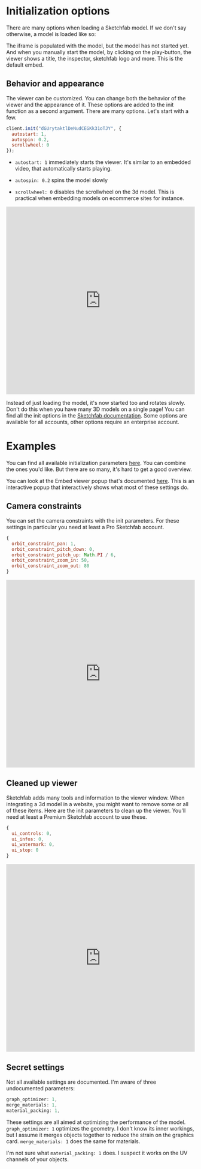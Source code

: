 <script setup>
import ModelLoading from '../components/ModelLoading.vue'
</script>

# Initialization options

There are many options when loading a Sketchfab model. If we don't say otherwise, a model is loaded like so:

<ModelLoading />

The iframe is populated with the model, but the model has not started yet. And when you manually start the model, by clicking on the play-button, the viewer shows a title, the inspector, sketchfab logo and more. This is the default embed.

## Behavior and appearance

The viewer can be customized. You can change both the behavior of the viewer and the appearance of it. These options are added to the init function as a second argument. There are many options. Let's start with a few.

```js
client.init("dGUrytaktlDeNudCEGKk31oTJY", {
  autostart: 1,
  autospin: 0.2,
  scrollwheel: 0
});
```

- `autostart: 1` immediately starts the viewer. It's similar to an embedded video, that automatically starts playing. 

- `autospin: 0.2` spins the model slowly

- `scrollwheel: 0` disables the scrollwheel on the 3d model. This is practical when embedding models on ecommerce sites for instance.

<iframe height="500" style="width: 100%;" scrolling="no" title="Sketchfab Model loading getting started" src="https://codepen.io/klaasnienhuis/embed/MWzOKrr/3a4868323ef37b8f918581ac658b97ef?default-tab=result&editable=true&theme-id=light" frameborder="no" loading="lazy" allowtransparency="true" allowfullscreen="true">
  See the Pen <a href="https://codepen.io/klaasnienhuis/pen/MWzOKrr/3a4868323ef37b8f918581ac658b97ef">
  Sketchfab Model loading getting started</a> by Klaas Nienhuis (<a href="https://codepen.io/klaasnienhuis">@klaasnienhuis</a>)
  on <a href="https://codepen.io">CodePen</a>.
</iframe>

Instead of just loading the model, it's now started too and rotates slowly. Don't do this when you have many 3D models on a single page! You can find all the init options in the [Sketchfab documentation](https://sketchfab.com/developers/viewer/initialization). Some options are available for all accounts, other options require an enterprise account.

# Examples

You can find all available initialization parameters [here](https://sketchfab.com/developers/viewer/initialization). You can combine the ones you'd like. But there are so many, it's hard to get a good overview.

You can look at the Embed viewer popup that's documented [here](https://help.sketchfab.com/hc/en-us/articles/203509907-Embedding-your-3D-models). This is an interactive popup that interactively shows what most of these settings do.

## Camera constraints

You can set the camera constraints with the init parameters. For these settings in particular you need at least a Pro Sketchfab account.

```js
{
  orbit_constraint_pan: 1,
  orbit_constraint_pitch_down: 0,
  orbit_constraint_pitch_up: Math.PI / 6,
  orbit_constraint_zoom_in: 50,
  orbit_constraint_zoom_out: 80
}
```

<iframe height="500" style="width: 100%;" scrolling="no" title="Sketchfab Model loading - init options" src="https://codepen.io/klaasnienhuis/embed/MWzOyaP/7e86fcc7dd363168344dd10607890879?default-tab=result&editable=true&theme-id=light" frameborder="no" loading="lazy" allowtransparency="true" allowfullscreen="true">
  See the Pen <a href="https://codepen.io/klaasnienhuis/pen/MWzOyaP/7e86fcc7dd363168344dd10607890879">
  Sketchfab Model loading - init options</a> by Klaas Nienhuis (<a href="https://codepen.io/klaasnienhuis">@klaasnienhuis</a>)
  on <a href="https://codepen.io">CodePen</a>.
</iframe>



## Cleaned up viewer

Sketchfab adds many tools and information to the viewer window. When integrating a 3d model in a website, you might want to remove some or all of these items. Here are the init parameters to clean up the viewer. You'll need at least a Premium Sketchfab account to use these. 

```js
{
  ui_controls: 0,
  ui_infos: 0,
  ui_watermark: 0,
  ui_stop: 0
}
```

<iframe height="500" style="width: 100%;" scrolling="no" title="Sketchfab Model loading - init options - clean viewer" src="https://codepen.io/klaasnienhuis/embed/ZEmaWOV/c0d0a4def61617f2d3ae14099f6a1d37?default-tab=result&editable=true&theme-id=light" frameborder="no" loading="lazy" allowtransparency="true" allowfullscreen="true">
  See the Pen <a href="https://codepen.io/klaasnienhuis/pen/ZEmaWOV/c0d0a4def61617f2d3ae14099f6a1d37">
  Sketchfab Model loading - init options - clean viewer</a> by Klaas Nienhuis (<a href="https://codepen.io/klaasnienhuis">@klaasnienhuis</a>)
  on <a href="https://codepen.io">CodePen</a>.
</iframe>

## Secret settings

Not all available settings are documented. I'm aware of three undocumented parameters:

```js
graph_optimizer: 1,
merge_materials: 1,
material_packing: 1,
```

These settings are all aimed at optimizing the performance of the model. `graph_optimizer: 1` optimizes the geometry. I don't know its inner workings, but I assume it merges objects together to reduce the strain on the graphics card. `merge_materials: 1` does the same for materials.

I'm not sure what `material_packing: 1` does. I suspect it works on the UV channels of your objects. 
